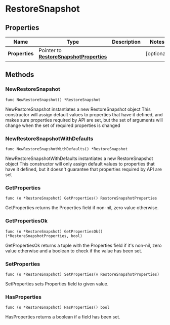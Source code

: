 # RestoreSnapshot

## Properties

|Name | Type | Description | Notes|
|------------ | ------------- | ------------- | -------------|
|**Properties** | Pointer to [**RestoreSnapshotProperties**](RestoreSnapshotProperties.md) |  | [optional] |

## Methods

### NewRestoreSnapshot

`func NewRestoreSnapshot() *RestoreSnapshot`

NewRestoreSnapshot instantiates a new RestoreSnapshot object
This constructor will assign default values to properties that have it defined,
and makes sure properties required by API are set, but the set of arguments
will change when the set of required properties is changed

### NewRestoreSnapshotWithDefaults

`func NewRestoreSnapshotWithDefaults() *RestoreSnapshot`

NewRestoreSnapshotWithDefaults instantiates a new RestoreSnapshot object
This constructor will only assign default values to properties that have it defined,
but it doesn't guarantee that properties required by API are set

### GetProperties

`func (o *RestoreSnapshot) GetProperties() RestoreSnapshotProperties`

GetProperties returns the Properties field if non-nil, zero value otherwise.

### GetPropertiesOk

`func (o *RestoreSnapshot) GetPropertiesOk() (*RestoreSnapshotProperties, bool)`

GetPropertiesOk returns a tuple with the Properties field if it's non-nil, zero value otherwise
and a boolean to check if the value has been set.

### SetProperties

`func (o *RestoreSnapshot) SetProperties(v RestoreSnapshotProperties)`

SetProperties sets Properties field to given value.

### HasProperties

`func (o *RestoreSnapshot) HasProperties() bool`

HasProperties returns a boolean if a field has been set.



